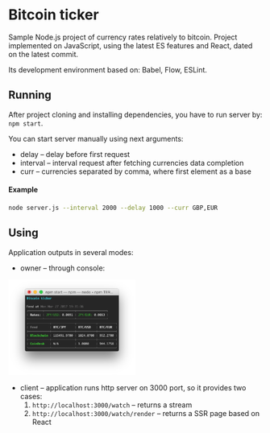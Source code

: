# Bitcoin ticker

Sample Node.js project of currency rates relatively to bitcoin.
Project implemented on JavaScript, using the latest ES features and React, dated on the latest commit.

Its development environment based on: Babel, Flow, ESLint.

## Running
After project cloning and installing dependencies, you have to run server by:
`npm start`.

You can start server manually using next arguments:
* delay – delay before first request
* interval – interval request after fetching currencies data completion
* curr – currencies separated by comma, where first element as a base

#### Example
```bash
node server.js --interval 2000 --delay 1000 --curr GBP,EUR
```

## Using
Application outputs in several modes:
* owner – through console:

<img src=example_assets/console-output.png width=50% height=50% />

* client – application runs http server on 3000 port, so it provides two cases:
  1. `http://localhost:3000/watch` – returns a stream
  2. `http://localhost:3000/watch/render` – returns a SSR page based on React
